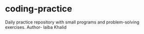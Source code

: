 # coding-practice
Daily practice repository with small programs and problem-solving exercises.
Author- laiba Khalid
